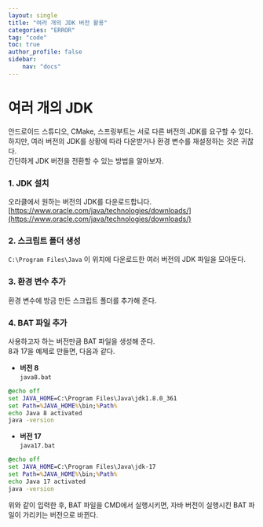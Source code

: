 ```yaml
---
layout: single  
title: "여러 개의 JDK 버전 활용"  
categories: "ERROR"  
tag: "code"  
toc: true  
author_profile: false  
sidebar:  
    nav: "docs"  
---  
```


# 여러 개의 JDK  
안드로이드 스튜디오, CMake, 스프링부트는 서로 다른 버전의 JDK를 요구할 수 있다.  
하지만, 여러 버전의 JDK를 상황에 따라 다운받거나 환경 변수를 재설정하는 것은 귀찮다.  
간단하게 JDK 버전을 전환할 수 있는 방법을 알아보자.  

### 1. JDK 설치  
오라클에서 원하는 버전의 JDK를 다운로드합니다.  
[https://www.oracle.com/java/technologies/downloads/](https://www.oracle.com/java/technologies/downloads/)  

### 2. 스크립트 폴더 생성  
`C:\Program Files\Java` 이 위치에 다운로드한 여러 버전의 JDK 파일을 모아둔다.  

### 3. 환경 변수 추가  
환경 변수에 방금 만든 스크립트 폴더를 추가해 준다.  

### 4. BAT 파일 추가  
사용하고자 하는 버전만큼 BAT 파일을 생성해 준다.  
8과 17을 예제로 만들면, 다음과 같다.  

- **버전 8**  
`java8.bat`  
```bat
@echo off
set JAVA_HOME=C:\Program Files\Java\jdk1.8.0_361
set Path=%JAVA_HOME%\bin;%Path%
echo Java 8 activated
java -version
```

- **버전 17**  
`java17.bat`  
```bat
@echo off
set JAVA_HOME=C:\Program Files\Java\jdk-17
set Path=%JAVA_HOME%\bin;%Path%
echo Java 17 activated
java -version
```

위와 같이 입력한 후, BAT 파일을 CMD에서 실행시키면, 자바 버전이 실행시킨 BAT 파일이 가리키는 버전으로 바뀐다.